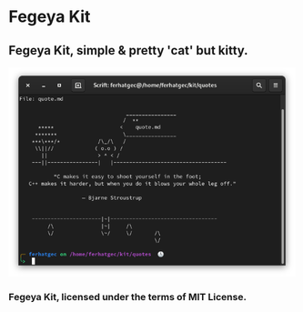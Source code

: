 # Fegeya Kit
## Fegeya Kit, simple & pretty 'cat' but kitty.

![By meow Bjarne Stroustrup](resource/window.png)

### Fegeya Kit, licensed under the terms of MIT License.
